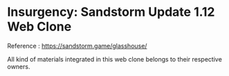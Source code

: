 # Insurgency: Sandstorm Update 1.12 Web Clone
  Reference : https://sandstorm.game/glasshouse/

All kind of materials integrated in this web clone belongs to their respective owners.
